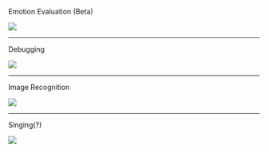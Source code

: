 Emotion Evaluation (Beta)

<img src="https://raw.githubusercontent.com/NLDev/Telegram-AI/master/.src/s10.jpg" /><br>

<hr>

Debugging

<img src="https://raw.githubusercontent.com/NLDev/Telegram-AI/master/.src/s12.jpg" /><br>

<hr>

Image Recognition

<img src="https://raw.githubusercontent.com/NLDev/Telegram-AI/master/.src/s11.jpg" /><br>

<hr>

Singing(?)

<img src="https://raw.githubusercontent.com/NLDev/Telegram-AI/master/.src/s13.jpg" /><br>
